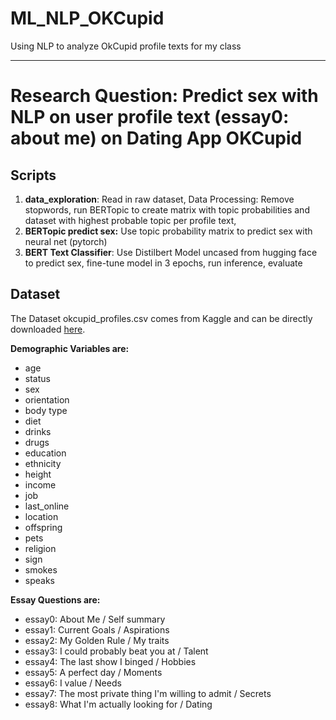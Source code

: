 ML_NLP_OKCupid
==============================

Using NLP to analyze OkCupid profile texts for my class 

--------

# Research Question: Predict sex with NLP on user profile text (essay0: about me) on Dating App OKCupid 
## Scripts 

1. **data_exploration**: Read in raw dataset, Data Processing: Remove stopwords, run BERTopic to create matrix with topic probabilities and dataset with highest probable topic per profile text,
2. **BERTopic predict sex:** Use topic probability matrix to predict sex with neural net (pytorch)
3. **BERT Text Classifier**: Use Distilbert Model uncased from hugging face to predict sex, fine-tune model in 3 epochs, run inference, evaluate  

## Dataset
The Dataset okcupid_profiles.csv comes from Kaggle and can be directly downloaded [here](https://www.kaggle.com/datasets/andrewmvd/okcupid-profiles). 

**Demographic Variables are:**  
* age
* status
* sex
* orientation
* body type
* diet
* drinks
* drugs
* education
* ethnicity
* height
* income
* job
* last_online
* location
* offspring
* pets
* religion
* sign
* smokes
* speaks


**Essay Questions are:**
* essay0: About Me / Self summary
* essay1: Current Goals / Aspirations
* essay2: My Golden Rule / My traits
* essay3: I could probably beat you at / Talent
* essay4: The last show I binged / Hobbies
* essay5: A perfect day / Moments
* essay6: I value / Needs
* essay7: The most private thing I'm willing to admit / Secrets
* essay8: What I'm actually looking for / Dating

